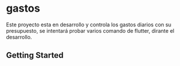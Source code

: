 # gastos

Este proyecto esta en desarrollo y controla los gastos diarios con su presupuesto, se intentará probar varios comando de flutter, dirante el desarrollo.


## Getting Started


